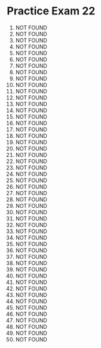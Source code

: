 # Practice Exam 22

1. NOT FOUND
2. NOT FOUND
3. NOT FOUND
4. NOT FOUND
5. NOT FOUND
6. NOT FOUND
7. NOT FOUND
8. NOT FOUND
9. NOT FOUND
10. NOT FOUND
11. NOT FOUND
12. NOT FOUND
13. NOT FOUND
14. NOT FOUND
15. NOT FOUND
16. NOT FOUND
17. NOT FOUND
18. NOT FOUND
19. NOT FOUND
20. NOT FOUND
21. NOT FOUND
22. NOT FOUND
23. NOT FOUND
24. NOT FOUND
25. NOT FOUND
26. NOT FOUND
27. NOT FOUND
28. NOT FOUND
29. NOT FOUND
30. NOT FOUND
31. NOT FOUND
32. NOT FOUND
33. NOT FOUND
34. NOT FOUND
35. NOT FOUND
36. NOT FOUND
37. NOT FOUND
38. NOT FOUND
39. NOT FOUND
40. NOT FOUND
41. NOT FOUND
42. NOT FOUND
43. NOT FOUND
44. NOT FOUND
45. NOT FOUND
46. NOT FOUND
47. NOT FOUND
48. NOT FOUND
49. NOT FOUND
50. NOT FOUND
